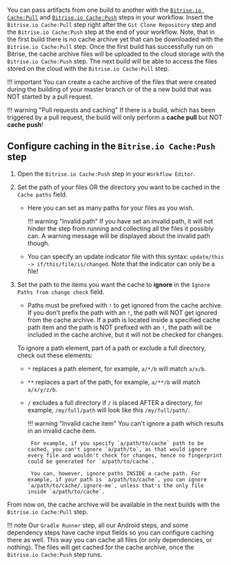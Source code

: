 
You can pass artifacts from one build to another with the [`Bitrise.io Cache:Pull`](https://www.bitrise.io/integrations/steps/cache-pull) and [`Bitrise.io Cache:Push`](https://www.bitrise.io/integrations/steps/cache-push) steps in your workflow. Insert the `Bitrise.io Cache:Pull` step right after the `Git Clone Repository` step and the `Bitrise.io Cache:Push` step at the end of your workflow. Note, that in the first build there is no cache archive yet that can be downloaded with the `Bitrise.io Cache:Pull` step. Once the first build has successfully run on Bitrise, the cache archive files will be uploaded to the cloud storage with the `Bitrise.io Cache:Push` step. The next build will be able to access the files stored on the cloud with the `Bitrise.io Cache:Pull` step.

!!! important
    You can create a cache archive of the files that were created during the building of your master branch or of the a new build that was NOT started by a pull request.

!!! warning "Pull requests and caching"
    If there is a build, which has been triggered by a pull request, the build will only perform a **cache pull** but NOT **cache push**!

## Configure caching in the `Bitrise.io Cache:Push` step

1. Open the `Bitrise.io Cache:Push` step in your `Workflow Editor`.

2. Set the path of your files OR the directory you want to be cached in the `Cache paths` field.

    * Here you can set as many paths for your files as you wish.

        !!! warning "Invalid path"
            If you have set an invalid path, it will not hinder the step from running and collecting all the files it possibly can. A warning message will be displayed about the invalid path though.

    * You can specify an update indicator file with this syntax: `update/this -> if/this/file/is/changed`. Note that the indicator can only be a file!

 3.  Set the path to the items you want the cache to **ignore** in the `Ignore Paths from change check` field.

     *  Paths must be prefixed with `!` to get ignored from the cache archive. If you don't prefix the path with an `!`, the path will NOT get ignored from the cache archive.
     If a path is located inside a specified cache path item and the path is NOT prefixed with an `!`, the path will be included in the cache archive, but it will not be checked for changes.

     To ignore a path element, part of a path or exclude a full directory, check out these elements:

     * `*` replaces a path element, for example, `a/*/b` will match `a/x/b`.

     * `**` replaces a part of the path, for example, `a/**/b` will match `a/x/y/z/b`.

     * `/` excludes a full directory if `/` is placed AFTER a directory, for example, `/my/full/path` will look like this `/my/full/path/`.

        !!! warning "Invalid cache item"
            You can't ignore a path which results in an invalid cache item.

            For example, if you specify `a/path/to/cache` path to be cached, you can't ignore `a/path/to`, as that would ignore every file and wouldn't check for changes, hence no fingerprint could be generated for `a/path/to/cache`.

            You can, however, ignore paths INSIDE a cache path. For example, if your path is `a/path/to/cache`, you can ignore `a/path/to/cache/.ignore-me`, unless that's the only file inside `a/path/to/cache`.

From now on, the cache archive will be available in the next builds with the `Bitrise.io Cache:Pull` step.

!!! note
    Our `Gradle Runner` step, all our Android steps, and some dependency steps have cache input fields so you can configure caching there as well. This way you can cache all files (or only dependencies, or nothing). The files will get cached for the cache archive, once the `Bitrise.io Cache:Push` step runs.
